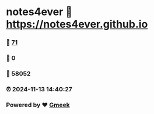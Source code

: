 # notes4ever :link: https://notes4ever.github.io 
### :page_facing_up: [71](https://notes4ever.github.io/tag.html) 
### :speech_balloon: 0 
### :hibiscus: 58052 
### :alarm_clock: 2024-11-13 14:40:27 
### Powered by :heart: [Gmeek](https://github.com/Meekdai/Gmeek)
